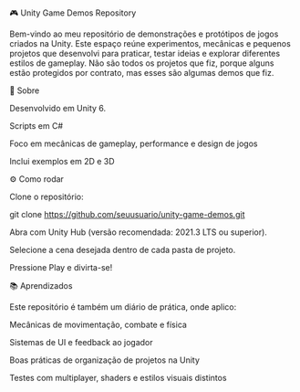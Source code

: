 🎮 Unity Game Demos Repository

Bem-vindo ao meu repositório de demonstrações e protótipos de jogos criados na Unity.
Este espaço reúne experimentos, mecânicas e pequenos projetos que desenvolvi para praticar, testar ideias e explorar diferentes estilos de gameplay. 
Não são todos os projetos que fiz, porque alguns estão protegidos por contrato, mas esses são algumas demos que fiz.

🚀 Sobre

Desenvolvido em Unity 6.

Scripts em C#

Foco em mecânicas de gameplay, performance e design de jogos

Inclui exemplos em 2D e 3D

⚙️ Como rodar

Clone o repositório:

git clone https://github.com/seuusuario/unity-game-demos.git


Abra com Unity Hub (versão recomendada: 2021.3 LTS ou superior).

Selecione a cena desejada dentro de cada pasta de projeto.

Pressione Play e divirta-se!

📚 Aprendizados

Este repositório é também um diário de prática, onde aplico:

Mecânicas de movimentação, combate e física

Sistemas de UI e feedback ao jogador

Boas práticas de organização de projetos na Unity

Testes com multiplayer, shaders e estilos visuais distintos
